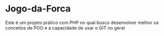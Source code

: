 # Jogo-da-Forca
Este é um projeto prático com PHP no qual busco desenvolver melhor os conceitos de POO e a capacidade de usar o GIT no geral
